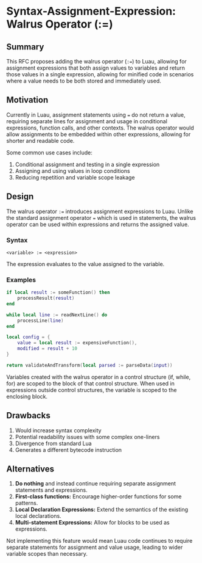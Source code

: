 # Syntax-Assignment-Expression: Walrus Operator (:=)

## Summary

This RFC proposes adding the walrus operator (`:=`) to Luau, allowing for assignment expressions that both assign values to variables and return those values in a single expression, allowing for minified code in scenarios where a value needs to be both stored and immediately used.

## Motivation
Currently in Luau, assignment statements using `=` do not return a value, requiring separate lines for assignment and usage in conditional expressions, function calls, and other contexts.
The walrus operator would allow assignments to be embedded within other expressions, allowing for shorter and readable code.

Some common use cases include:

1. Conditional assignment and testing in a single expression
2. Assigning and using values in loop conditions
3. Reducing repetition and variable scope leakage

## Design
The walrus operator `:=` introduces assignment expressions to Luau. Unlike the standard assignment operator `=` which is used in statements, the walrus operator can be used within expressions
and returns the assigned value.

### Syntax
```
<variable> := <expression>
```

The expression evaluates to the value assigned to the variable.

### Examples

```lua
if local result := someFunction() then
    processResult(result)
end
```

```lua
while local line := readNextLine() do
    processLine(line)
end
```

```lua
local config = {
    value = local result := expensiveFunction(),
    modified = result + 10
}
```

```lua
return validateAndTransform(local parsed := parseData(input))
```

Variables created with the walrus operator in a control structure (if, while, for) are scoped to the block of that control structure. When used in expressions outside control structures, the variable is scoped to the enclosing block.

## Drawbacks
1. Would increase syntax complexity
2. Potential readability issues with some complex one-liners
3. Divergence from standard Lua
4. Generates a different bytecode instruction

## Alternatives
1. **Do nothing** and instead continue requiring separate assignment statements and expressions.
2. **First-class functions:** Encourage higher-order functions for some patterns.
3. **Local Declaration Expressions:** Extend the semantics of the existing local declarations.
4. **Multi-statement Expressions:** Allow for blocks to be used as expressions.

Not implementing this feature would mean Luau code continues to require separate statements for assignment and value usage, leading to wider variable scopes than necessary.
